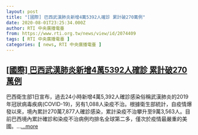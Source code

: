 ```yaml
---
layout: post
title: "[國際] 巴西武漢肺炎新增4萬5392人確診 累計破270萬例"
date: 2020-08-01T23:25:34.000Z
author: RTI 中央廣播電臺
from: https://www.rti.org.tw/news/view/id/2074409
tags: [ RTI 中央廣播電臺 ]
categories: [ news, RTI 中央廣播電臺 ]
---
```

<!--1596324334000-->
[[國際] 巴西武漢肺炎新增4萬5392人確診 累計破270萬例](https://www.rti.org.tw/news/view/id/2074409)
------

<div>
巴西衛生部1日宣布，過去24小時新增4萬5,392人確診感染俗稱武漢肺炎的2019年冠狀病毒疾病(COVID-19)，另有1,088人染疫不治。根據衛生部統計，自疫情爆發以來，境內累計270萬7,877人確診感染，累計染疫不治攀升至9萬3,563人。目前巴西境內累計確診和染疫不治病例均排名全球第二多，僅次於疫情最嚴重的美國。...<a target="_blank" href="https://www.rti.org.tw/news/view/id/2074409">...more</a>
</div>
